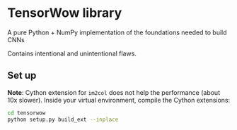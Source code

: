 # TensorWow library
A pure Python + NumPy implementation of the foundations needed to build CNNs

Contains intentional and unintentional flaws.

## Set up
**Note**: Cython extension for `im2col` does not help the performance (about 10x slower).
Inside your virtual environment, compile the Cython extensions:

```bash
cd tensorwow
python setup.py build_ext --inplace
```